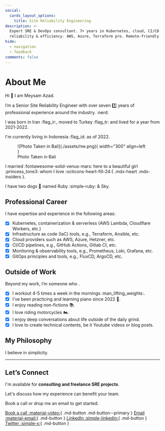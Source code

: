 ```yaml
---
social:
  cards_layout_options:
    title: Site Reliability Engineering
description: >-
  Expert SRE & DevOps consultant. 7+ years in Kubernetes, cloud, CI/CD. Boost
  reliability & efficiency. AWS, Azure, Terraform pro. Remote-friendly freelancer.
hide:
  - navigation
  - feedback
comments: false
---
```


# About Me

Hi :wave: I am Meysam Azad.

I’m a Senior Site Reliability Engineer with over seven :seven: years of
professional experience around the industry. :nerd:

I was born in Iran :flag_ir:, moved to Turkey :flag_tr: and lived for a year
from 2021-2022.

I'm currently living in Indonesia :flag_id: as of 2022.

<figure markdown="span">
  ![Photo Taken in Bali](./assets/me.png){ width="300" align=left }
  <figcaption>Photo Taken in Bali</figcaption>
</figure>

I married :fontawesome-solid-venus-mars: here to a beautiful girl :princess_tone3: whom I love
:octicons-heart-fill-24:{ .mdx-heart .mdx-insiders }.

I have two dogs :dog: named Ruby :simple-ruby: & Sky.

## Professional Career

I have expertise and experience in the following areas:

- [x] Kubernetes, containerization & serverless (AWS Lambda, Cloudflare
      Workers, etc.)
- [x] Infrastructure as code (IaC) tools, e.g., Terraform, Ansible, etc.
- [x] Cloud providers such as AWS, Azure, Hetzner, etc.
- [x] CI/CD pipelines, e.g., GitHub Actions, Gitlab CI, etc.
- [x] Monitoring & observability tools, e.g., Prometheus, Loki, Grafana, etc.
- [x] GitOps principles and tools, e.g., FluxCD, ArgoCD, etc.

## Outside of Work

Beyond my work, I’m someone who .

- [x] I workout 4-5 times a week in the mornings :man_lifting_weights:.
- [x] I've been practicing and learning piano since 2022 :musical_keyboard:.
- [x] I enjoy reading non-fictions :books:.
- [x] I love riding motorcycles :motorcycle:.
- [x] I enjoy deep conversations about life outside of the daily grind.
- [x] I love to create technical contents, be it Youtube videos or blog posts.

## My Philosophy

I believe in simplicity.

---

## Let’s Connect

I'm available for **consulting and freelance SRE projects**.

Let's discuss how my experience can benefit your team.

Book a call or drop me an email to get started.

[Book a call :material-video:][book-call]{ .md-button .md-button--primary }
[Email :material-email:][email-me]{ .md-button }
[LinkedIn :simple-linkedin:][linkedin]{ .md-button }
[Twitter :simple-x:][twitter]{ .md-button }

[book-call]: https://cal.com/meysam
[email-me]: mailto:meysam@developer-friendly.blog
[linkedin]: https://linkedin.com/in/meysamazad
[twitter]: https://x.com/meysamazing
